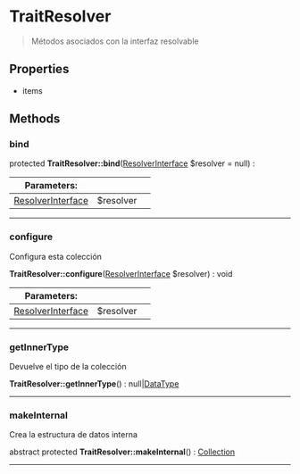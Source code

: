 
                                                                                                                                            
    
# TraitResolver


> Métodos asociados con la interfaz resolvable
>
> 






## Properties
- items


## Methods

### bind



protected **TraitResolver::bind**([ResolverInterface](../../../ResolverInterface.md) $resolver = null) : 


|Parameters: | | |
| --- | --- | --- |
|[ResolverInterface](../../../ResolverInterface.md) |$resolver |  |

---


### configure
Configura esta colección


**TraitResolver::configure**([ResolverInterface](../../../ResolverInterface.md) $resolver) : void


|Parameters: | | |
| --- | --- | --- |
|[ResolverInterface](../../../ResolverInterface.md) |$resolver |  |

---


### getInnerType
Devuelve el tipo de la colección


**TraitResolver::getInnerType**() : null|[DataType](../../../DataType.md)



---


### makeInternal
Crea la estructura de datos interna


abstract protected **TraitResolver::makeInternal**() : [Collection](../../../Collection.md)



---


                                                                                                                                                                                                                                                                                                                                                                                                            
    
                                                                                                                                                                                                                                                                             
                